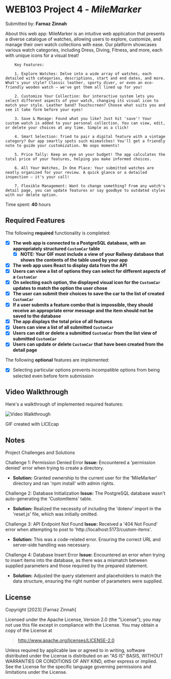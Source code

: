 # WEB103 Project 4 - *MileMarker*

Submitted by: **Farnaz Zinnah**

About this web app: 
        MileMarker is an intuitive web application that presents a diverse catalogue of watches, allowing users to explore, customize, and manage their own watch collections with ease. Our platform showcases various watch categories, including Dress, Diving, Fitness, and more, each with unique icons for a visual treat!
        
        Key Features:
        
        1. Explore Watches: Delve into a wide array of watches, each detailed with categories, descriptions, start and end dates, and more. What's your style? Classic leather, sporty diver, or even an eco-friendly wooden watch – we've got them all lined up for you!
        
        2. Customize Your Collection: Our interactive system lets you select different aspects of your watch, changing its visual icon to match your style. Leather band? Touchscreen? Choose what suits you and see it take form before your eyes!
        
        3. Save & Manage: Found what you like? Just hit 'save'! Your custom watch is added to your personal collection. You can view, edit, or delete your choices at any time. Simple as a click!
        
        4. Smart Selection: Tried to pair a digital feature with a vintage category? Our app smartly spots such mismatches! You'll get a friendly note to guide your customization. No oops moments!
        
        5. Price Tally: Keep an eye on your budget! The app calculates the total price of your features, helping you make informed choices.
        
        6. All Your Watches, In One Place: Your submitted watches are neatly organized for your review. A quick glance or a detailed inspection – it's your call!
        
        7. Flexible Management: Want to change something? From any watch's detail page, you can update features or say goodbye to outdated styles with our delete option.

Time spent: **40** hours

## Required Features

The following **required** functionality is completed:

<!-- Make sure to check off completed functionality below -->
- [x] **The web app is connected to a PostgreSQL database, with an appropriately structured `CustomCar` table**
  - [x] **NOTE: Your GIF must include a view of your Railway database that shows the contents of the table used by your app**
- [x] **The web app uses React to display data from the API**
- [x] **Users can view a list of options they can select for different aspects of a `CustomCar`**
- [x] **On selecting each option, the displayed visual icon for the `CustomCar` updates to match the option the user chose**
- [x] **The user can submit their choices to save the car to the list of created `CustomCar`**
- [x] **If a user submits a feature combo that is impossible, they should receive an appropriate error message and the item should not be saved to the database**
- [x] **The app displays the total price of all features**
- [x] **Users can view a list of all submitted `CustomCar`**
- [x] **Users can edit or delete a submitted `CustomCar` from the list view of submitted `CustomCar`**
- [x] **Users can update or delete `CustomCar` that have been created from the detail page**

The following **optional** features are implemented:

- [x] Selecting particular options prevents incompatible options from being selected even before form submission

## Video Walkthrough

Here's a walkthrough of implemented required features:

<img src='https://github.com/fzinnah17/MileMarker/blob/main/Zinnah_Farnaz_MileMap-min.gif' title='Video Walkthrough' width='' alt='Video Walkthrough' />

GIF created with LICEcap

## Notes


Project Challenges and Solutions

Challenge 1: Permission Denied Error
**Issue:** Encountered a 'permission denied' error when trying to create a directory.
- **Solution:** Granted ownership to the current user for the 'MileMarker' directory and ran 'npm install' with admin rights.

Challenge 2: Database Initialization
**Issue:** The PostgreSQL database wasn't auto-generating the 'CustomItems' table.
- **Solution:** Realized the necessity of including the 'dotenv' import in the 'reset.js' file, which was initially omitted.

Challenge 3: API Endpoint Not Found
**Issue:** Received a '404 Not Found' error when attempting to post to 'http://localhost:5173/custom-items'.
- **Solution:** This was a code-related error. Ensuring the correct URL and server-side handling was necessary. 

Challenge 4: Database Insert Error
**Issue:** Encountered an error when trying to insert items into the database, as there was a mismatch between supplied parameters and those required by the prepared statement.
- **Solution:** Adjusted the query statement and placeholders to match the data structure, ensuring the right number of parameters were supplied.


## License

Copyright [2023] [Farnaz Zinnah]

Licensed under the Apache License, Version 2.0 (the "License"); you may not use this file except in compliance with the License. You may obtain a copy of the License at

> http://www.apache.org/licenses/LICENSE-2.0

Unless required by applicable law or agreed to in writing, software distributed under the License is distributed on an "AS IS" BASIS, WITHOUT WARRANTIES OR CONDITIONS OF ANY KIND, either express or implied. See the License for the specific language governing permissions and limitations under the License.
